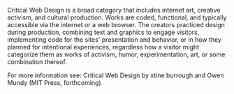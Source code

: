 


<!-- <a href="https://github.com/user-attachments/assets/76af49cc-fd79-4636-a620-077604fa0ad0"><img height="400" src="https://github.com/user-attachments/assets/76af49cc-fd79-4636-a620-077604fa0ad0"></a>  -->


Critical Web Design is a broad category that includes internet art, creative activism, and cultural production. Works are coded, functional, and typically accessible via the internet or a web browser. The creators practiced design during production, combining text and graphics to engage visitors, implementing code for the sites' presentation and behavior, or in how they planned for intentional experiences, regardless how a visitor might categorize them as works of activism, humor, experimentation, art, or some combination thereof.

For more information see: Critical Web Design by xtine burrough and Owen Mundy (MIT Press, forthcoming)

  
<!--

**Here are some ideas to get you started:**

🙋‍♀️ A short introduction - what is your organization all about?
🌈 Contribution guidelines - how can the community get involved?
👩‍💻 Useful resources - where can the community find your docs? Is there anything else the community should know?
🍿 Fun facts - what does your team eat for breakfast?
🧙 Remember, you can do mighty things with the power of [Markdown](https://docs.github.com/github/writing-on-github/getting-started-with-writing-and-formatting-on-github/basic-writing-and-formatting-syntax)
-->

